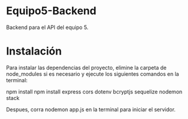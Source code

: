 # Equipo5-Backend
Backend para el API del equipo 5.

# Instalación
Para instalar las dependencias del proyecto, elimine la carpeta de node_modules si es necesario y ejecute los siguientes comandos en la terminal:

npm install
npm install express cors dotenv bcryptjs sequelize nodemon stack

Despues, corra nodemon app.js en la terminal para iniciar el servidor.
